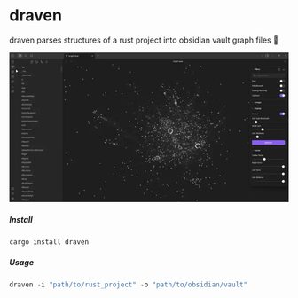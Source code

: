 # draven

draven parses structures of a rust project into obsidian vault graph files 🌟

![rustc compiler output](./preview.webp)

##### Install

```bash
cargo install draven
```

##### Usage

```rust
draven -i "path/to/rust_project" -o "path/to/obsidian/vault"
```
